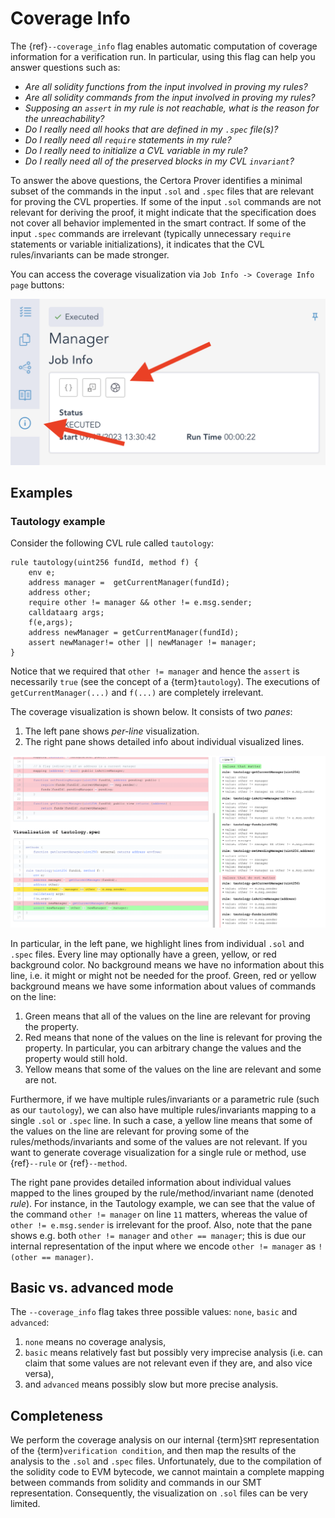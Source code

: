 # Coverage Info

The {ref}`--coverage_info` flag enables automatic computation of coverage
information for a verification run. In particular, using this flag can help you
answer questions such as:

* *Are all solidity functions from the input involved in proving my rules?*
* *Are all solidity commands from the input involved in proving my rules?*
* *Supposing an `assert` in my rule is not reachable, what is the reason for the
  unreachability?*
* *Do I really need all hooks that are defined in my `.spec` file(s)?*
* *Do I really need all `require` statements in my rule?*
* *Do I really need to initialize a CVL variable in my rule?*
* *Do I really need all of the preserved blocks in my CVL `invariant`?*

To answer the above questions, the Certora Prover identifies a minimal subset of
the commands in the input `.sol` and `.spec` files that are relevant for proving
the CVL properties. If some of the input `.sol` commands are not relevant for
deriving the proof, it might indicate that the specification does not cover all
behavior implemented in the smart contract. If some of the input `.spec`
commands are irrelevant (typically unnecessary `require` statements or variable
initializations), it indicates that the CVL rules/invariants can be made
stronger. 

You can access the coverage visualization via `Job Info -> Coverage Info page`
buttons:

![Coverage Info Button](coverage-info-button.png)


## Examples

### Tautology example
Consider the following CVL rule called `tautology`: 

```cvl
rule tautology(uint256 fundId, method f) { 
	env e;
	address manager =  getCurrentManager(fundId);
	address other;
	require other != manager && other != e.msg.sender;
	calldataarg args;
	f(e,args);
	address newManager = getCurrentManager(fundId);
	assert newManager!= other || newManager != manager;
}
```

Notice that we required that `other != manager` and hence the `assert` is
necessarily `true` (see the concept of a {term}`tautology`). The executions of
`getCurrentManager(...)` and `f(...)` are completely irrelevant. 


The coverage visualization is shown below. It consists of two *panes*: 
1. The left pane shows *per-line* visualization.
2. The right pane shows detailed info about individual visualized lines. 

![Example Coverage Info Visualization](tautology-sol-and-spec-cropped.png)


In particular, in the left pane, we highlight lines from individual `.sol` and
`.spec` files. Every line may optionally have a green, yellow, or red background
color. No background means we have no information about this line, i.e. it might
or might not be needed for the proof. Green, red or yellow background means we
have some information about values of commands on the line:

1. Green means that all of the values on the line are relevant for proving the
   property. 
2. Red means that none of the values on the line is relevant for proving the
   property. In particular, you can arbitrary change the values and the property
   would still hold.
3. Yellow means that some of the values on the line are relevant and some are
   not. 

Furthermore, if we have multiple rules/invariants or a parametric rule (such as
our `tautology`), we can also have multiple rules/invariants mapping to a single
`.sol` or `.spec` line. In such a case, a yellow line means that some of the
values on the line are relevant for proving some of the rules/methods/invariants
and some of the values are not relevant. If you want to generate coverage
visualization for a single rule or method, use {ref}`--rule` or {ref}`--method`.

The right pane provides detailed information about individual values mapped to
the lines grouped by the rule/method/invariant name (denoted *rule*). For
instance, in the Tautology example, we can see that the value of the command
`other != manager` on line `11` matters, whereas the value of `other !=
e.msg.sender` is irrelevant for the proof. Also, note that the pane shows e.g.
both `other != manager` and `other == manager`; this is due our internal
representation of the input where we encode `other != manager` as `!(other ==
manager)`. 


## Basic vs. advanced mode

The `--coverage_info` flag takes three possible values: `none`, `basic` and
`advanced`:
1. `none` means no coverage analysis, 
2. `basic` means relatively fast but possibly very imprecise analysis (i.e. can
   claim that some values are not relevant even if they are, and also vice
   versa), 
3. and `advanced` means possibly slow but more precise analysis. 

## Completeness
We perform the coverage analysis on our internal {term}`SMT` representation of the {term}`verification condition`, and then map the results of
the analysis to the `.sol` and `.spec` files. Unfortunately, due to the
compilation of the solidity code to EVM bytecode, we cannot maintain a complete
mapping between commands from solidity and commands in our SMT representation.
Consequently, the visualization on `.sol` files can be very limited. 